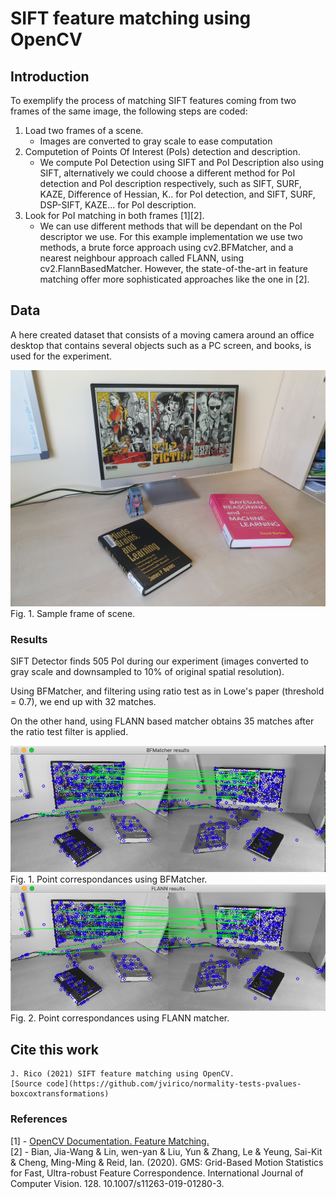 # SIFT feature matching using OpenCV

## Introduction
To exemplify the process of matching SIFT features coming from two frames of the same image, the following steps are coded:

1. Load two frames of a scene.
    - Images are converted to gray scale to ease computation
2. Computetion of Points Of Interest (PoIs) detection and description.
    - We compute PoI Detection using SIFT and PoI Description also using SIFT, alternatively we could choose a different method for PoI detection and PoI description respectively, such as SIFT, SURF, KAZE, Difference of Hessian, K.. for PoI detection, and SIFT, SURF, DSP-SIFT, KAZE... for PoI description.
3. Look for PoI matching in both frames [1][2].
    - We can use different methods that will be dependant on the PoI descriptor we use. For this example implementation we use two methods, a brute force approach using cv2.BFMatcher, and a nearest neighbour approach called FLANN, using cv2.FlannBasedMatcher. However, the state-of-the-art in feature matching offer more sophisticated approaches like the one in [2].

## Data
A here created dataset that consists of a moving camera around an office desktop that contains several objects such as a PC screen, and books, is used for the experiment.

<img src="./data/Scene2/20200613_181153.jpg" alt="drawing" width="600"/>  
Fig. 1. Sample frame of scene.  



### Results
SIFT Detector finds 505 PoI during our experiment (images converted to gray scale and downsampled to 10% of original spatial resolution).  

Using BFMatcher, and filtering using ratio test as in Lowe's paper (threshold = 0.7), we end up with 32 matches.  

On the other hand, using FLANN based matcher obtains 35 matches after the ratio test filter is applied.  

<img src="./img/BFMatcher.png" alt="drawing" width="600"/>  
Fig. 1. Point correspondances using BFMatcher.  

<img src="./img/FLANN_matcher.png" alt="drawing" width="600"/>  
Fig. 2. Point correspondances using FLANN matcher.  


## Cite this work
    J. Rico (2021) SIFT feature matching using OpenCV.
    [Source code](https://github.com/jvirico/normality-tests-pvalues-boxcoxtransformations)  


### References
[1] - [OpenCV Documentation. Feature Matching.](https://github.com/jvirico/sift-feature-matching)  
[2] - Bian, Jia-Wang & Lin, wen-yan & Liu, Yun & Zhang, Le & Yeung, Sai-Kit & Cheng, Ming-Ming & Reid, Ian. (2020). GMS: Grid-Based Motion Statistics for Fast, Ultra-robust Feature Correspondence. International Journal of Computer Vision. 128. 10.1007/s11263-019-01280-3.  